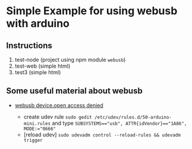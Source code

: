 Simple Example for using webusb with arduino
===

## Instructions
1. test-node (project using npm module ```webusb```)
2. test-web (simple html)
3. test3 (simple html)

## Some useful material about webusb

- [webusb device.open access denied](https://github.com/webusb/arduino/issues/29)

    - create udev rule
    ```sudo gedit /etc/udev/rules.d/50-arduino-mini.rules``` and type
    ```SUBSYSTEMS=="usb", ATTR{idVendor}=="1A86", MODE:="0666"```
    - [reload udev] ``` sudo udevadm control --reload-rules && udevadm trigger ```


